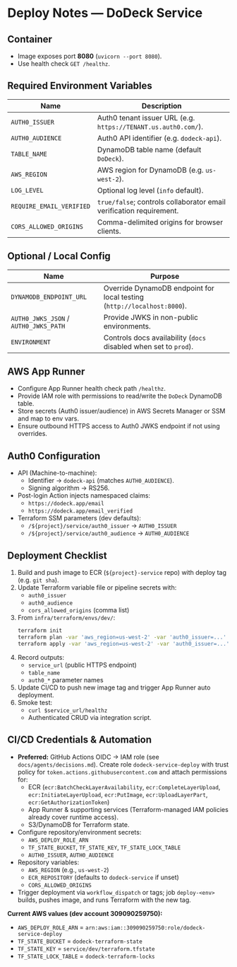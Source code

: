 # Deploy Notes — DoDeck Service

## Container
- Image exposes port **8080** (`uvicorn --port 8080`).
- Use health check `GET /healthz`.

## Required Environment Variables
| Name | Description |
| --- | --- |
| `AUTH0_ISSUER` | Auth0 tenant issuer URL (e.g. `https://TENANT.us.auth0.com/`). |
| `AUTH0_AUDIENCE` | Auth0 API identifier (e.g. `dodeck-api`). |
| `TABLE_NAME` | DynamoDB table name (default `DoDeck`). |
| `AWS_REGION` | AWS region for DynamoDB (e.g. `us-west-2`). |
| `LOG_LEVEL` | Optional log level (`info` default). |
| `REQUIRE_EMAIL_VERIFIED` | `true/false`; controls collaborator email verification requirement. |
| `CORS_ALLOWED_ORIGINS` | Comma-delimited origins for browser clients. |

## Optional / Local Config
| Name | Purpose |
| --- | --- |
| `DYNAMODB_ENDPOINT_URL` | Override DynamoDB endpoint for local testing (`http://localhost:8000`). |
| `AUTH0_JWKS_JSON` / `AUTH0_JWKS_PATH` | Provide JWKS in non-public environments. |
| `ENVIRONMENT` | Controls docs availability (`docs` disabled when set to `prod`). |

## AWS App Runner
- Configure App Runner health check path `/healthz`.
- Provide IAM role with permissions to read/write the `DoDeck` DynamoDB table.
- Store secrets (Auth0 issuer/audience) in AWS Secrets Manager or SSM and map to env vars.
- Ensure outbound HTTPS access to Auth0 JWKS endpoint if not using overrides.

## Auth0 Configuration
- API (Machine-to-machine):
  - Identifier → `dodeck-api` (matches `AUTH0_AUDIENCE`).
  - Signing algorithm → RS256.
- Post-login Action injects namespaced claims:
  - `https://dodeck.app/email`
  - `https://dodeck.app/email_verified`
- Terraform SSM parameters (dev defaults):
  - `/${project}/service/auth0_issuer` → `AUTH0_ISSUER`
  - `/${project}/service/auth0_audience` → `AUTH0_AUDIENCE`

## Deployment Checklist
1. Build and push image to ECR (`${project}-service` repo) with deploy tag (e.g. `git sha`).
2. Update Terraform variable file or pipeline secrets with:
   - `auth0_issuer`
   - `auth0_audience`
   - `cors_allowed_origins` (comma list)
3. From `infra/terraform/envs/dev/`:
   ```bash
   terraform init
   terraform plan -var 'aws_region=us-west-2' -var 'auth0_issuer=...' -var 'auth0_audience=...'
   terraform apply -var 'aws_region=us-west-2' -var 'auth0_issuer=...' -var 'auth0_audience=...'
   ```
4. Record outputs:
   - `service_url` (public HTTPS endpoint)
   - `table_name`
   - `auth0_*` parameter names
5. Update CI/CD to push new image tag and trigger App Runner auto deployment.
6. Smoke test:
   - `curl $service_url/healthz`
   - Authenticated CRUD via integration script.

## CI/CD Credentials & Automation
- **Preferred:** GitHub Actions OIDC → IAM role (see `docs/agents/decisions.md`). Create role `dodeck-service-deploy` with trust policy for `token.actions.githubusercontent.com` and attach permissions for:
  - ECR (`ecr:BatchCheckLayerAvailability`, `ecr:CompleteLayerUpload`, `ecr:InitiateLayerUpload`, `ecr:PutImage`, `ecr:UploadLayerPart`, `ecr:GetAuthorizationToken`)
  - App Runner & supporting services (Terraform-managed IAM policies already cover runtime access).
  - S3/DynamoDB for Terraform state.
- Configure repository/environment secrets:
  - `AWS_DEPLOY_ROLE_ARN`
  - `TF_STATE_BUCKET`, `TF_STATE_KEY`, `TF_STATE_LOCK_TABLE`
  - `AUTH0_ISSUER`, `AUTH0_AUDIENCE`
- Repository variables:
  - `AWS_REGION` (e.g., `us-west-2`)
  - `ECR_REPOSITORY` (defaults to `dodeck-service` if unset)
  - `CORS_ALLOWED_ORIGINS`
- Trigger deployment via `workflow_dispatch` or tags; job `deploy-<env>` builds, pushes image, and runs Terraform with the new tag.

**Current AWS values (dev account 309090259750):**
- `AWS_DEPLOY_ROLE_ARN` = `arn:aws:iam::309090259750:role/dodeck-service-deploy`
- `TF_STATE_BUCKET` = `dodeck-terraform-state`
- `TF_STATE_KEY` = `service/dev/terraform.tfstate`
- `TF_STATE_LOCK_TABLE` = `dodeck-terraform-locks`

